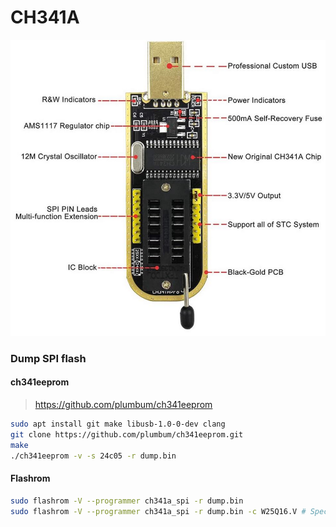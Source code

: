 # CH341A

![CH341A](../assets/ch341a.png)

### Dump SPI flash

#### ch341eeprom

> https://github.com/plumbum/ch341eeprom

```bash
sudo apt install git make libusb-1.0-0-dev clang
git clone https://github.com/plumbum/ch341eeprom.git
make
./ch341eeprom -v -s 24c05 -r dump.bin
```

#### Flashrom

```bash
sudo flashrom -V --programmer ch341a_spi -r dump.bin
sudo flashrom -V --programmer ch341a_spi -r dump.bin -c W25Q16.V # Specify the chip
```